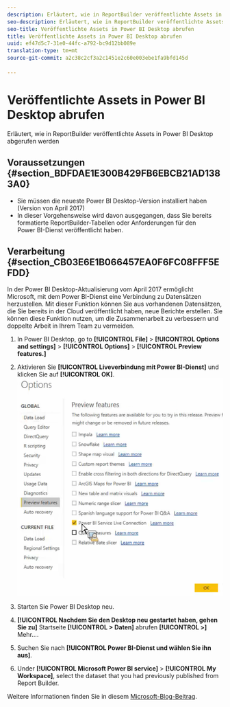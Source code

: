 ```yaml
---
description: Erläutert, wie in ReportBuilder veröffentlichte Assets in Power BI Desktop abgerufen werden
seo-description: Erläutert, wie in ReportBuilder veröffentlichte Assets in Power BI Desktop abgerufen werden
seo-title: Veröffentlichte Assets in Power BI Desktop abrufen
title: Veröffentlichte Assets in Power BI Desktop abrufen
uuid: ef47d5c7-31e0-44fc-a792-bc9d12bb089e
translation-type: tm+mt
source-git-commit: a2c38c2cf3a2c1451e2c60e003ebe1fa9bfd145d

---
```



# Veröffentlichte Assets in Power BI Desktop abrufen

Erläutert, wie in ReportBuilder veröffentlichte Assets in Power BI Desktop abgerufen werden

## Voraussetzungen {#section_BDFDAE1E300B429FB6EBCB21AD1383A0}

* Sie müssen die neueste Power BI Desktop-Version installiert haben (Version von April 2017)
* In dieser Vorgehensweise wird davon ausgegangen, dass Sie bereits formatierte ReportBuilder-Tabellen oder Anforderungen für den Power BI-Dienst veröffentlicht haben.

## Verarbeitung {#section_CB03E6E1B066457EA0F6FC08FFF5EFDD}

In der Power BI Desktop-Aktualisierung vom April 2017 ermöglicht Microsoft, mit dem Power BI-Dienst eine Verbindung zu Datensätzen herzustellen. Mit dieser Funktion können Sie aus vorhandenen Datensätzen, die Sie bereits in der Cloud veröffentlicht haben, neue Berichte erstellen. Sie können diese Funktion nutzen, um die Zusammenarbeit zu verbessern und doppelte Arbeit in Ihrem Team zu vermeiden.

1. In Power BI Desktop, go to **[!UICONTROL File]** &gt; **[!UICONTROL Options and settings]** &gt; **[!UICONTROL Options]** &gt; **[!UICONTROL Preview features.]**
1. Aktivieren Sie **[!UICONTROL Liveverbindung mit Power BI-Dienst]** und klicken Sie auf **[!UICONTROL OK]**. ![](assets/bi-preview-features.png)

1. Starten Sie Power BI Desktop neu.
1. **[!UICONTROL Nachdem Sie den Desktop neu gestartet haben, gehen Sie zu]** Startseite **[!UICONTROL &gt; Daten]** abrufen **[!UICONTROL &gt;]** Mehr....
1. Suchen Sie nach **[!UICONTROL Power BI-Dienst und wählen Sie ihn aus]**.
1. Under **[!UICONTROL Microsoft Power BI service]** &gt; **[!UICONTROL My Workspace]**, select the dataset that you had previously published from Report Builder.

Weitere Informationen finden Sie in diesem [Microsoft-Blog-Beitrag](https://powerbi.microsoft.com/en-us/blog/connecting-to-datasets-in-the-power-bi-service-from-desktop/).
